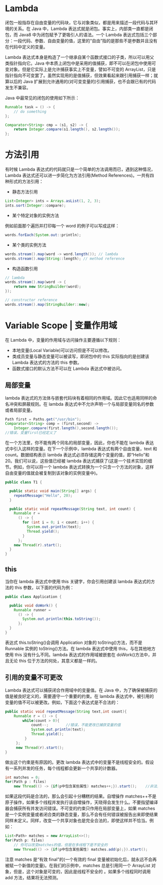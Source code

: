 # Lambda

闭包一般指存在自由变量的代码块，它与对象类似，都是用来描述一段代码与其环境的关系。在 Java 中，Lambda 表达式就是闭包。事实上，内部类一直都是闭包，而 Java8 中为闭包赋予了更吸引人的语法。一个 Lambda 表达式包括三个部分：一段代码、参数、自由变量的值，这里的“自由”指的是那些不是参数并且没有在代码中定义的变量。

Lambda 表达式本身是构造了一个继承自某个函数式接口的子类，所以可以用父类指针指向它。Java 中本质上闭包中是采用的值捕获，即不可以在闭包中使用可变对象。但是它实际上是允许捕获事实上不变量，譬如不可变的 ArrayList，只是指针指向不可变罢了。虽然实现用的是值捕获，但效果看起来跟引用捕获一样；就算以后的 Java 扩展到允许通用的(对可变变量的)引用捕获，也不会跟已有的代码发生不兼容。

Java 中最常见的闭包的使用如下所示：

```java
Runnable task = () -> {
    // do something
};

Comparator<String> cmp = (s1, s2) -> {
    return Integer.compare(s1.length(), s2.length());
};
```

# 方法引用

有时候 Lambda 表达式的代码就只是一个简单的方法调用而已，遇到这种情况，Lambda 表达式还可以进一步简化为方法引用(Method References)。一共有四种形式的方法引用：

- 静态方法引用

```java
List<Integer> ints = Arrays.asList(1, 2, 3);
ints.sort(Integer::compare);
```

- 某个特定对象的实例方法

例如前面那个遍历并打印每一个 word 的例子可以写成这样：

```java
words.forEach(System.out::println);
```

- 某个类的实例方法

```java
words.stream().map(word -> word.length()); // lambda
words.stream().map(String::length); // method reference
```

- 构造函数引用

```java
// lambda
words.stream().map(word -> {
    return new StringBuilder(word);
});

// constructor reference
words.stream().map(StringBuilder::new);
```

# Variable Scope | 变量作用域

在 Lambda 中，变量的作用域与访问操作主要遵循以下规则：

- 本地变量(Local Variable)可以访问但是不可以修改。
- 类成员变量与静态变量可以被读写，即闭包中的 this 实际指向的是创建该 Lambda 表达式的方法的 this 参数。
- 函数式接口的默认方法不可以在 Lambda 表达式中被访问。

## 局部变量

lambda 表达式的方法体与嵌套代码块有着相同的作用域。因此它也适用同样的命名冲突和屏蔽规则。在 lambda 表达式中不允许声明一个与局部变量同名的参数或者局部变量。

```java
Path first = Paths.get("/usr/bin");
Comparator<String> comp = (first,second) ->
    Integer.compare(first.length(),second.length());
//错误，变量first已经定义了
```

在一个方法里，你不能有两个同名的局部变量，因此，你也不能在 lambda 表达式中引入这样的变量。在下一个示例中，lambda 表达式有两个自由变量，text 和 count。数据结构表示 lambda 表达式必须存储这两个变量的值，即“Hello”和 20。我们可以说，这些值已经被 lambda 表达式捕获了(这是一个技术实现的细节。例如，你可以将一个 lambda 表达式转换为一个只含一个方法的对象，这样自由变量的值就会被复制到该对象的实例变量中)。

```java
public class T1 {

  public static void main(String[] args) {
    repeatMessage("Hello", 20);
  }

  public static void repeatMessage(String text, int count) {
    Runnable r =
      () -> {
        for (int i = 0; i < count; i++) {
          System.out.println(text);
          Thread.yield();
        }
      };
    new Thread(r).start();
  }
}
```

## this

当你在 lambda 表达式中使用 this 关键字，你会引用创建该 lambda 表达式的方法的 this 参数，以下面的代码为例：

```java
public class Application {

  public void doWork() {
    Runnable runner =
      () -> {
        System.out.println(this.toString());
      };
  }
}
```

表达式 this.toString()会调用 Application 对象的 toString()方法，而不是 Runnable 实例的 toString()方法。在 lambda 表达式中使用 this，与在其他地方使用 this 没有什么不同。lambda 表达式的作用域被嵌套在 doWork()方法中，并且无论 this 位于方法的何处，其意义都是一样的。

## 引用的变量不可更改

Lambda 表达式可以捕获闭合作用域中的变量值。在 Java 中，为了确保被捕获的值是被良好定义的，需要遵守一个重要的约束。在 lambda 表达式中，被引用的变量的值不可以被更改。例如，下面这个表达式是不合法的：

```java
public static void repeatMessage(String text,int count){
    Runnable r = () -> {
        while(count > 0){
            count--;        //错误，不能更改已捕获变量的值
            System.out.println(text);
            Thread.yield();
         }
     };
     new Thread(r).start();
}
```

做出这个约束是有原因的。更改 lambda 表达式中的变量不是线程安全的。假设有一系列并发的任务，每个线程都会更新一个共享的计数器。

```java
int matches = 0;
for(Path p : files)
    new Thread(() -> {if(p中包含某些属性) matches++;}).start();    //非法更改matches的值
```

如果这段代码是合法的，那么会引起十分糟糕的结果。自增操作 matches++不是原子操作，如果多个线程并发执行该自增操作，天晓得会发生什么。不要指望编译器会捕获所有并发访问错误。不可变的约束只作用在局部变量上，如果 matches 是一个实例变量或者闭合类的静态变量，那么不会有任何错误被报告出来即使结果同样未定义。同样，改变一个共享对象也是完全合法的，即使这样并不恰当。例如：

```java
List<Path> matches = new ArrayList<>();
for(Path p: files)
    // 你可以改变matches的值，但是在多线程下是不安全的
    new Thread(() -> {if(p中包含某些属性) matches.add(p);}).start();
```

注意 matches 是“有效 final”的(一个有效的 final 变量被初始化后，就永远不会再被赋一个新值的变量)。在我们的示例中，matches 总是引用同一个 ArrayList 对象，但是，这个对象是可变的，因此是线程不安全的 。如果多个线程同时调用 add 方法，结果将无法预测。
